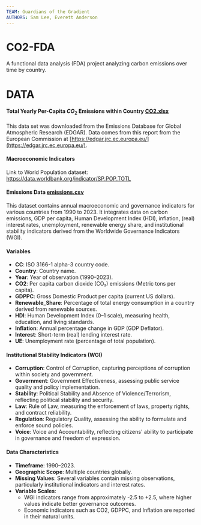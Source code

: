 ```yaml
---
TEAM: Guardians of the Gradient
AUTHORS: Sam Lee, Everett Anderson
---
```


# CO2-FDA
A functional data analysis (FDA) project analyzing carbon emissions over time by country.

# DATA

#### Total Yearly Per-Capita $CO_2$ Emissions within Country [CO2.xlsx](data/energy/emissions/CO2.xlsx)

This data set was downloaded from the Emissions Database for Global Atmospheric Research (EDGAR). Data comes from this report from the European Commission at [https://edgar.jrc.ec.europa.eu/](https://edgar.jrc.ec.europa.eu/).

#### Macroeconomic Indicators

Link to World Population dataset: https://data.worldbank.org/indicator/SP.POP.TOTL

#### Emissions Data [emissions.csv](data/clean/emissions.csv)

This dataset contains annual macroeconomic and governance indicators for various countries from 1990 to 2023. It integrates data on carbon emissions, GDP per capita, Human Development Index (HDI), inflation, (real) interest rates, unemployment, renewable energy share, and institutional stability indicators derived from the Worldwide Governance Indicators (WGI).

#### **Variables**
- **CC**: ISO 3166-1 alpha-3 country code.
- **Country**: Country name.
- **Year**: Year of observation (1990–2023).
- **CO2**: Per capita carbon dioxide (CO₂) emissions (Metric tons per capita).
- **GDPPC**: Gross Domestic Product per capita (current US dollars).
- **Renewable_Share**: Percentage of total energy consumption in a country derived from renewable sources.
- **HDI**: Human Development Index (0–1 scale), measuring health, education, and living standards.
- **Inflation**: Annual percentage change in GDP (GDP Deflator).
- **Interest**: Short-term (real) lending interest rate.
- **UE**: Unemployment rate (percentage of total population).

#### **Institutional Stability Indicators (WGI)**
- **Corruption**: Control of Corruption, capturing perceptions of corruption within society and government.
- **Government**: Government Effectiveness, assessing public service quality and policy implementation.
- **Stability**: Political Stability and Absence of Violence/Terrorism, reflecting political stability and security.
- **Law**: Rule of Law, measuring the enforcement of laws, property rights, and contract reliability.
- **Regulation**: Regulatory Quality, assessing the ability to formulate and enforce sound policies.
- **Voice**: Voice and Accountability, reflecting citizens' ability to participate in governance and freedom of expression.

#### **Data Characteristics**
- **Timeframe**: 1990–2023.
- **Geographic Scope**: Multiple countries globally.
- **Missing Values**: Several variables contain missing observations, particularly institutional indicators and interest rates.
- **Variable Scales**:
  - WGI indicators range from approximately -2.5 to +2.5, where higher values indicate better governance outcomes.
  - Economic indicators such as CO2, GDPPC, and Inflation are reported in their natural units.